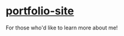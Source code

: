 # [portfolio-site](https://b-mitch.github.io/portfolio-site/)
For those who'd like to learn more about me!
